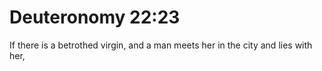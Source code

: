 # Deuteronomy 22:23

If there is a betrothed virgin, and a man meets her in the city and lies with her,
